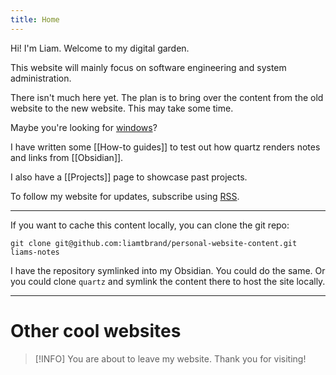 ```yaml
---
title: Home
---
```


Hi! I'm Liam. Welcome to my digital garden.

This website will mainly focus on software engineering and system administration.

There isn't much here yet. The plan is to bring over the content from the old website to the new website. This may take some time.

Maybe you're looking for [windows](https://windows.liamtbrand.com)?

I have written some [[How-to guides]] to test out how quartz renders notes and links from [[Obsidian]].

I also have a [[Projects]] page to showcase past projects.

To follow my website for updates, subscribe using [RSS](https://liamtbrand.com/index.xml).

---

If you want to cache this content locally, you can clone the git repo:
```shell
git clone git@github.com:liamtbrand/personal-website-content.git liams-notes
```

I have the repository symlinked into my Obsidian. You could do the same. Or you could clone `quartz` and symlink the content there to host the site locally.

---
# Other cool websites
> [!INFO] You are about to leave my website.
> Thank you for visiting!

